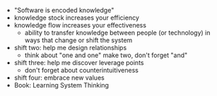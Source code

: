 - "Software is encoded knowledge"
- knowledge stock increases your efficiency
- knowledge flow increases your effectiveness
	- ability to transfer knowledge between people (or technology) in ways that change or shift the system
- shift two: help me design relationships
	- think about "one and one" make two, don't forget "and"
- shift three: help me discover leverage points
	- don't forget about counterintuitiveness
- shift four: embrace new values
- Book: Learning System Thinking
